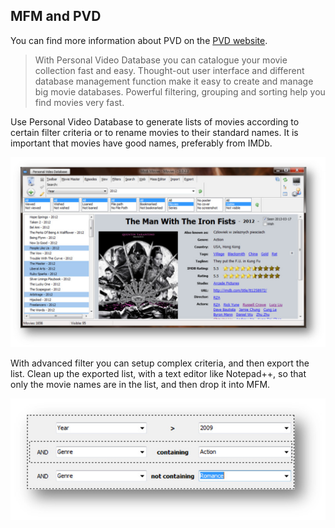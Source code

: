 ## MFM and PVD

You can find more information about PVD on the [PVD website](http://www.videodb.info/forum_en).
> With Personal Video Database you can catalogue your movie collection fast and easy. Thought-out user interface and different database management function make it easy to create and manage big movie databases. Powerful filtering, grouping and sorting help you find movies very fast.

Use Personal Video Database to generate lists of movies according to certain filter criteria or to rename movies to their standard names.  It is important that movies have good names, preferably from IMDb.

[![PVD](../images/PVD.jpg)](../images/PVD.jpg)

With advanced filter you can setup complex criteria, and then export the list.  Clean up the exported list, with a text editor like Notepad++, so that only the movie names are in the list, and then drop it into MFM.

[![PVD Filter](../images/PVDFilter.jpg)](../images/PVDFilter.jpg)
